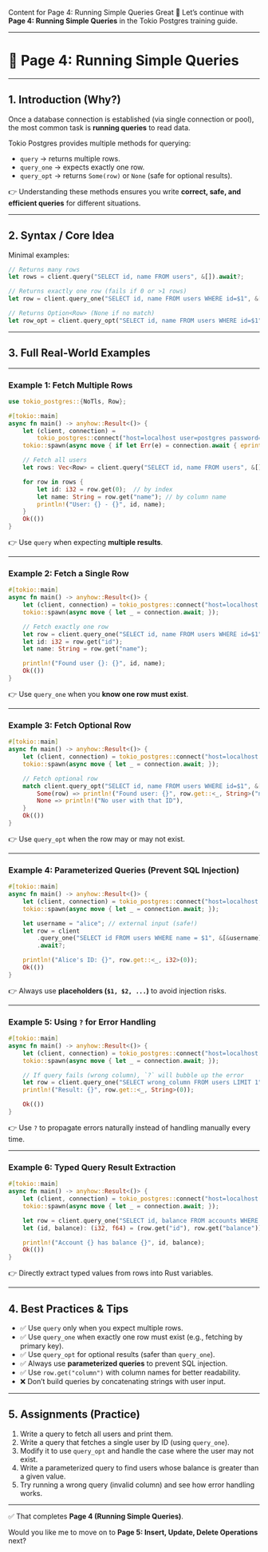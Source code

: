 Content for Page 4: Running Simple Queries
Great 🚀 Let’s continue with **Page 4: Running Simple Queries** in the Tokio Postgres training guide.

---

# 📘 Page 4: Running Simple Queries

---

## 1. Introduction (Why?)

Once a database connection is established (via single connection or pool), the most common task is **running queries** to read data.

Tokio Postgres provides multiple methods for querying:

* `query` → returns multiple rows.
* `query_one` → expects exactly one row.
* `query_opt` → returns `Some(row)` or `None` (safe for optional results).

👉 Understanding these methods ensures you write **correct, safe, and efficient queries** for different situations.

---

## 2. Syntax / Core Idea

Minimal examples:

```rust
// Returns many rows
let rows = client.query("SELECT id, name FROM users", &[]).await?;

// Returns exactly one row (fails if 0 or >1 rows)
let row = client.query_one("SELECT id, name FROM users WHERE id=$1", &[&1]).await?;

// Returns Option<Row> (None if no match)
let row_opt = client.query_opt("SELECT id, name FROM users WHERE id=$1", &[&999]).await?;
```

---

## 3. Full Real-World Examples

---

### Example 1: Fetch Multiple Rows

```rust
use tokio_postgres::{NoTls, Row};

#[tokio::main]
async fn main() -> anyhow::Result<()> {
    let (client, connection) =
        tokio_postgres::connect("host=localhost user=postgres password=1234 dbname=testdb", NoTls).await?;
    tokio::spawn(async move { if let Err(e) = connection.await { eprintln!("connection error: {}", e); }});

    // Fetch all users
    let rows: Vec<Row> = client.query("SELECT id, name FROM users", &[]).await?;

    for row in rows {
        let id: i32 = row.get(0);  // by index
        let name: String = row.get("name"); // by column name
        println!("User: {} - {}", id, name);
    }
    Ok(())
}
```

👉 Use `query` when expecting **multiple results**.

---

### Example 2: Fetch a Single Row

```rust
#[tokio::main]
async fn main() -> anyhow::Result<()> {
    let (client, connection) = tokio_postgres::connect("host=localhost user=postgres password=1234 dbname=testdb", NoTls).await?;
    tokio::spawn(async move { let _ = connection.await; });

    // Fetch exactly one row
    let row = client.query_one("SELECT id, name FROM users WHERE id=$1", &[&1]).await?;
    let id: i32 = row.get("id");
    let name: String = row.get("name");

    println!("Found user {}: {}", id, name);
    Ok(())
}
```

👉 Use `query_one` when you **know one row must exist**.

---

### Example 3: Fetch Optional Row

```rust
#[tokio::main]
async fn main() -> anyhow::Result<()> {
    let (client, connection) = tokio_postgres::connect("host=localhost user=postgres password=1234 dbname=testdb", NoTls).await?;
    tokio::spawn(async move { let _ = connection.await; });

    // Fetch optional row
    match client.query_opt("SELECT id, name FROM users WHERE id=$1", &[&999]).await? {
        Some(row) => println!("Found user: {}", row.get::<_, String>("name")),
        None => println!("No user with that ID"),
    }
    Ok(())
}
```

👉 Use `query_opt` when the row may or may not exist.

---

### Example 4: Parameterized Queries (Prevent SQL Injection)

```rust
#[tokio::main]
async fn main() -> anyhow::Result<()> {
    let (client, connection) = tokio_postgres::connect("host=localhost user=postgres password=1234 dbname=testdb", NoTls).await?;
    tokio::spawn(async move { let _ = connection.await; });

    let username = "alice"; // external input (safe!)
    let row = client
        .query_one("SELECT id FROM users WHERE name = $1", &[&username])
        .await?;

    println!("Alice's ID: {}", row.get::<_, i32>(0));
    Ok(())
}
```

👉 Always use **placeholders (`$1, $2, ...`)** to avoid injection risks.

---

### Example 5: Using `?` for Error Handling

```rust
#[tokio::main]
async fn main() -> anyhow::Result<()> {
    let (client, connection) = tokio_postgres::connect("host=localhost user=postgres password=1234 dbname=testdb", NoTls).await?;
    tokio::spawn(async move { let _ = connection.await; });

    // If query fails (wrong column), `?` will bubble up the error
    let row = client.query_one("SELECT wrong_column FROM users LIMIT 1", &[]).await?;
    println!("Result: {}", row.get::<_, String>(0));

    Ok(())
}
```

👉 Use `?` to propagate errors naturally instead of handling manually every time.

---

### Example 6: Typed Query Result Extraction

```rust
#[tokio::main]
async fn main() -> anyhow::Result<()> {
    let (client, connection) = tokio_postgres::connect("host=localhost user=postgres password=1234 dbname=testdb", NoTls).await?;
    tokio::spawn(async move { let _ = connection.await; });

    let row = client.query_one("SELECT id, balance FROM accounts WHERE id=$1", &[&1]).await?;
    let (id, balance): (i32, f64) = (row.get("id"), row.get("balance"));

    println!("Account {} has balance {}", id, balance);
    Ok(())
}
```

👉 Directly extract typed values from rows into Rust variables.

---

## 4. Best Practices & Tips

* ✅ Use `query` only when you expect multiple rows.
* ✅ Use `query_one` when exactly one row must exist (e.g., fetching by primary key).
* ✅ Use `query_opt` for optional results (safer than `query_one`).
* ✅ Always use **parameterized queries** to prevent SQL injection.
* ✅ Use `row.get("column")` with column names for better readability.
* ❌ Don’t build queries by concatenating strings with user input.

---

## 5. Assignments (Practice)

1. Write a query to fetch all users and print them.
2. Write a query that fetches a single user by ID (using `query_one`).
3. Modify it to use `query_opt` and handle the case where the user may not exist.
4. Write a parameterized query to find users whose balance is greater than a given value.
5. Try running a wrong query (invalid column) and see how error handling works.

---

✅ That completes **Page 4 (Running Simple Queries)**.

Would you like me to move on to **Page 5: Insert, Update, Delete Operations** next?
